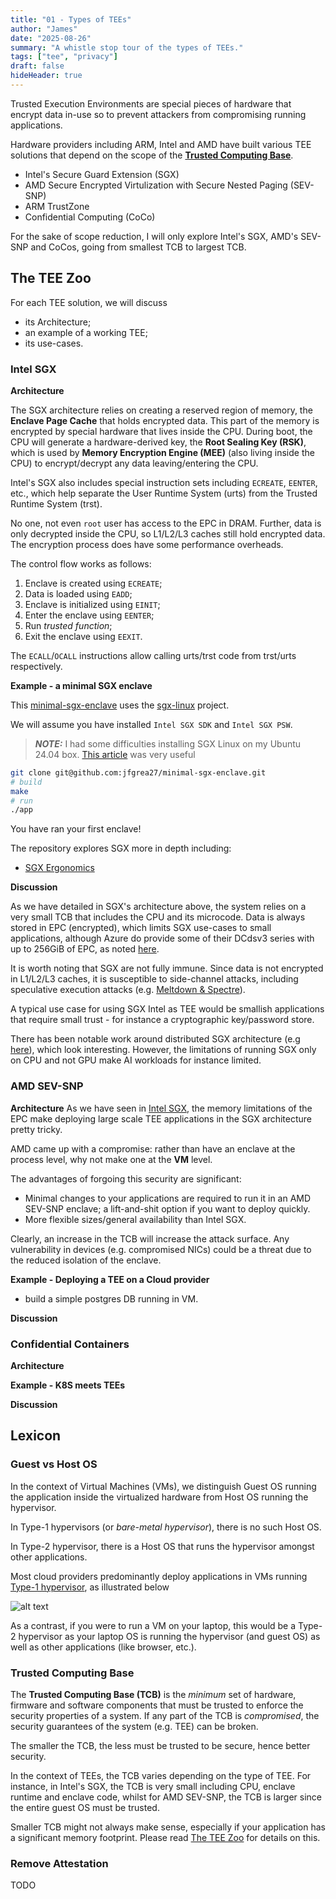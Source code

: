 ```yaml
---
title: "01 - Types of TEEs"
author: "James"
date: "2025-08-26"
summary: "A whistle stop tour of the types of TEEs."
tags: ["tee", "privacy"]
draft: false
hideHeader: true
---
```


Trusted Execution Environments are special pieces of hardware that encrypt data in-use so to prevent attackers from compromising running applications.

Hardware providers including ARM, Intel and AMD have built various TEE solutions that depend on the scope of the [**Trusted Computing Base**](#trusted-computing-base).

- Intel's Secure Guard Extension (SGX)
- AMD Secure Encrypted Virtulization with Secure Nested Paging (SEV-SNP)
- ARM TrustZone
- Confidential Computing (CoCo)

For the sake of scope reduction, I will only explore Intel's SGX, AMD's SEV-SNP and CoCos, going from smallest TCB to largest TCB.

## The TEE Zoo

For each TEE solution, we will discuss

- its Architecture;
- an example of a working TEE;
- its use-cases.

### Intel SGX

**Architecture**

The SGX architecture relies on creating a reserved region of memory, the **Enclave Page Cache** that holds encrypted data. This part of the memory is encrypted by special hardware that lives inside the CPU.
During boot, the CPU will generate a hardware-derived key, the **Root Sealing Key (RSK)**, which is used by **Memory Encryption Engine (MEE)** (also living inside the CPU) to encrypt/decrypt any data leaving/entering the CPU.

Intel's SGX also includes special instruction sets including `ECREATE`, `EENTER`, etc., which help separate the User Runtime System (urts) from the Trusted Runtime System (trst).

No one, not even `root` user has access to the EPC in DRAM. Further, data is only decrypted inside the CPU, so L1/L2/L3 caches still hold encrypted data. The encryption process does have some performance overheads.

The control flow works as follows:

1. Enclave is created using `ECREATE`;
2. Data is loaded using `EADD`;
3. Enclave is initialized using `EINIT`;
4. Enter the enclave using `EENTER`;
5. Run _trusted function_;
6. Exit the enclave using `EEXIT`.

The `ECALL`/`OCALL` instructions allow calling urts/trst code from trst/urts respectively.

**Example - a minimal SGX enclave**

This [minimal-sgx-enclave](https://github.com/jfgrea27/minimal-sgx-enclave) uses the [sgx-linux](https://github.com/intel/linux-sgx) project.

We will assume you have installed `Intel SGX SDK` and `Intel SGX PSW`.

> **_NOTE:_** I had some difficulties installing SGX Linux on my Ubuntu 24.04 box. [This article](https://codentium.com/setting-up-intel-sgx/) was very useful

```sh
git clone git@github.com:jfgrea27/minimal-sgx-enclave.git
# build
make
# run
./app
```

You have ran your first enclave!

The repository explores SGX more in depth including:

- [SGX Ergonomics](https://github.com/jfgrea27/minimal-sgx-enclave/blob/main/README.md#sgx-ergonomics)

**Discussion**

As we have detailed in SGX's architecture above, the system relies on a very small TCB that includes the CPU and its microcode. Data is always stored in EPC (encrypted), which limits SGX use-cases to small applications, although Azure do provide some of their DCdsv3 series with up to 256GiB of EPC, as noted [here](https://learn.microsoft.com/en-us/azure/virtual-machines/sizes/general-purpose/dcdsv3-series?tabs=sizebasic#sizes-in-series).

It is worth noting that SGX are not fully immune. Since data is not encrypted in L1/L2/L3 caches, it is susceptible to side-channel attacks, including speculative execution attacks (e.g. [Meltdown & Spectre](https://meltdownattack.com/)).

A typical use case for using SGX Intel as TEE would be smallish applications that require small trust - for instance a cryptographic key/password store.

There has been notable work around distributed SGX architecture (e.g [here](https://arxiv.org/pdf/2207.05079)), which look interesting. However, the limitations of running SGX only on CPU and not GPU make AI workloads for instance limited.

### AMD SEV-SNP

**Architecture**
As we have seen in [Intel SGX](#intel-sgx), the memory limitations of the EPC make deploying large scale TEE applications in the SGX architecture pretty tricky.

AMD came up with a compromise: rather than have an enclave at the process level, why not make one at the **VM** level.

The advantages of forgoing this security are significant:

- Minimal changes to your applications are required to run it in an AMD SEV-SNP enclave; a lift-and-shit option if you want to deploy quickly.
- More flexible sizes/general availability than Intel SGX.

Clearly, an increase in the TCB will increase the attack surface. Any vulnerability in devices (e.g. compromised NICs) could be a threat due to the reduced isolation of the enclave.

**Example - Deploying a TEE on a Cloud provider**

- build a simple postgres DB running in VM.

**Discussion**

### Confidential Containers

**Architecture**

**Example - K8S meets TEEs**

**Discussion**

## Lexicon

### Guest vs Host OS

In the context of Virtual Machines (VMs), we distinguish Guest OS running the application inside the virtualized hardware from Host OS running the hypervisor.

In Type-1 hypervisors (or _bare-metal hypervisor_), there is no such Host OS.

In Type-2 hypervisor, there is a Host OS that runs the hypervisor amongst other applications.

Most cloud providers predominantly deploy applications in VMs running [Type-1 hypervisor](https://en.wikipedia.org/wiki/Hypervisor), as illustrated below

![alt text](hypervisor-types.png "Types of hypervisor - (Wikipedia)")

As a contrast, if you were to run a VM on your laptop, this would be a Type-2 hypervisor as your laptop OS is running the hypervisor (and guest OS) as well as other applications (like browser, etc.).

### Trusted Computing Base

The **Trusted Computing Base (TCB)** is the _minimum_ set of hardware, firmware and software components that must be trusted to enforce the security properties of a system. If any part of the TCB is _compromised_, the security guarantees of the system (e.g. TEE) can be broken.

The smaller the TCB, the less must be trusted to be secure, hence better security.

In the context of TEEs, the TCB varies depending on the type of TEE. For instance, in Intel's SGX, the TCB is very small including CPU, enclave runtime and enclave code, whilst for AMD SEV-SNP, the TCB is larger since the entire guest OS must be trusted.

Smaller TCB might not always make sense, especially if your application has a significant memory footprint. Please read [The TEE Zoo](#the-tee-zoo) for details on this.

### Remove Attestation

TODO
